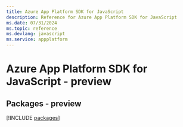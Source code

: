 ```yaml
---
title: Azure App Platform SDK for JavaScript
description: Reference for Azure App Platform SDK for JavaScript
ms.date: 07/31/2024
ms.topic: reference
ms.devlang: javascript
ms.service: appplatform
---
```

# Azure App Platform SDK for JavaScript - preview
## Packages - preview
[!INCLUDE [packages](app-platform-index.md)]